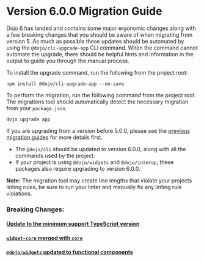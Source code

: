 # Version 6.0.0 Migration Guide

Dojo 6 has landed and contains some major ergonomic changes along with a few breaking changes that you should be aware of when migrating from version 5. As much as possible these updates should be automated by using the `@dojo/cli-upgrade-app` CLI command. When the command cannot automate the upgrade, there should be helpful hints and information in the output to guide you through the manual process.

To install the upgrade command, run the following from the project root:

```
npm install @dojo/cli-upgrade-app --no-save
```

To perform the migration, run the following command from the project root. The migrations tool should automatically detect the necessary migration from your `package.json`.

```
dojo upgrade app
```

If you are upgrading from a version before 5.0.0, please see the [previous migration guides](./V5-Migration-Guide) for more details first.

-   The `@dojo/cli` should be updated to version 6.0.0, along with all the commands used by the project.
-   If your project is using `@dojo/widgets` and `@dojo/interop`, these packages also require upgrading to version 6.0.0.

**Note:** The migration tool may create line lengths that violate your projects linting rules, be sure to run your linter and manually fix any linting rule violations.

### Breaking Changes:

#### [Update to the minimum support TypeScript version]()

#### [`widget-core` merged with `core`]()

#### [`@dojo/widgets` updated to functional components]()
